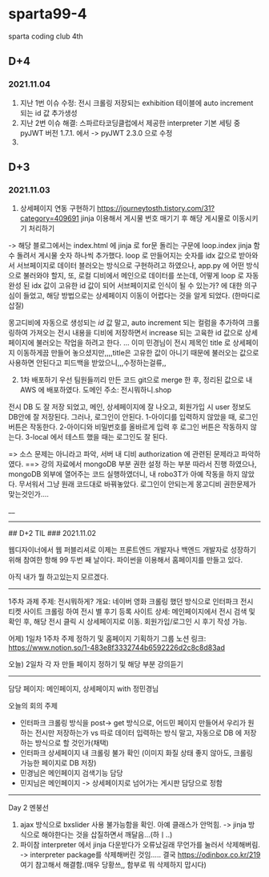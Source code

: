 # sparta99-4
sparta coding club 4th

## D+4
### 2021.11.04

1) 지난 1번 이슈 수정: 전시 크롤링 저장되는 exhibition 테이블에 auto increment 되는 id 값 추가생성
2) 지난 2번 이슈 해결: 스파르타코딩클럽에서 제공한 interpreter 기본 세팅 중 pyJWT 버전 1.7.1. 에서 -> pyJWT 2.3.0 으로 수정
3) 





## D+3 
### 2021.11.03

1) 상세페이지 연동 구현하기
https://journeytosth.tistory.com/31?category=409691
jinja 이용해서 게시물 번호 매기기 후 해당 게시물로 이동시키기 처리하기

-> 해당 블로그에서는 index.html 에 jinja 로 for문 돌리는 구문에 loop.index jinja 함수 돌려서 게시물 숫자 하나씩 추가했다.
loop 로 만들어지는 숫자를 idx 값으로 받아와서 서브페이지로 데이터 블러오는 방식으로 구현하려고 하였으나, app.py 에 어떤 방식으로 불러와야 할지, 
또, 로컬 디비에서 메인으로 데이터를 쏘는데, 어떻게 loop 로 자동완성 된 idx 값이 고유한 id 값이 되어 서브페이지로 인식이 될 수 있는가? 에 대한 의구심이 들었고, 해당 방법으로는 상세페이지 이동이 어렵다는 것을 알게 되었다. (한마디로 삽질)

몽고디비에 자동으로 생성되는 _id_ 값 말고, auto increment 되는 컬럼을 추가하여 크롤링하여 가져오는 전시 내용을 디비에 저장하면서 increase 되는 고육한 id 값으로 
상세페이지에 불러오는 작업을 하려고 한다. 
... 이미 민경님이 전시 제목인 title 로 상세페이지 이동하게끔 만들어 놓으셨지만,,,,title은 고유한 값이 아니기 때문에 불러오는 값으로 사용하면 안된다고 피드백을 받았으니,,,수정하는걸류,,

2) 1차 배포하기
우선 팀원들끼리 만든 코드 git으로 merge 한 후, 정리된 값으로 내 AWS 에 배포하였다.
도메인 주소: 전시뭐하니.shop

전시 DB 도 잘 저장 되었고, 메인, 상세페이지에 잘 나오고, 회원가입 시 user 정보도 DB안에 잘 저장된다.
그러나, 로그인이 안된다. 
1-아이디를 입력하지 않았을 때, 로그인 버튼은 작동한다. 
2-아이디와 비밀번호를 올바르게 입력 후 로그인 버튼은 작동하지 않는다.
3-local 에서 테스트 했을 때는 로그인도 잘 된다.

=> 소스 문제는 아니라고 파악, 서버 내 디비 authorization 에 관련된 문제라고 파악하였다. 
==> 강의 자료에서 mongoDB 부분 권한 설정 하는 부분 따라서 진행 하였으나, mongoDB 외부에 열어주는 코드 실행하였더니, 내 robo3T가 아예 작동을 하지 않았다. 
무서워서 그냥 원래 코드대로 바꿔놓았다.
로그인이 안되는게 몽고디비 권한문제가 맞는것인가....

__

<hr>
## D+2 TIL
### 2021.11.02

웹디자이너에서 웹 퍼블리셔로 이제는 프론트엔드 개발자나 백엔드 개발자로 성장하기 위해 참여한 항해 99 두번 째 날이다.
파이썬을 이용해서 홈페이지를 만들고 있다.

아직 내가 뭘 하고있는지 모르겠다.

<hr>

1주차 과제 주제: 전시뭐하게?
개요: 네이버 영화 크롤링 했던 방식으로 인터파크 전시 티켓 사이트 크롤링 하여 전시 별 후기 등록 사이트
상세: 메인페이지에서 전시 검색 및 확인 후, 해당 전시 클릭 시 상세페이지로 이동. 회원가입/로그인 시 후기 작성 가능.


어제) 1일차 
1주차 주제 정하기 및 홈페이지 기획하기
그룹 노션 링크: https://www.notion.so/1-483e8f3332744b6592226d2c8c8d83ad

오늘) 2일차
각 자 만들 페이지 정하기 및 해당 부분 강의듣기

<hr>
담당 페이지: 메인페이지, 상세페이지 with 정민경님

오늘의 회의 주제
* 인터파크 크롤링 방식을 post-> get 방식으로, 어드민 페이지 만들어서 우리가 원하는 전시만 저장하는가 
vs 따로 데이터 입력하는 방식 말고, 자동으로 DB 에 저장하는 방식으로 할 것인가(채택)
* 인터파크 상세페이지 내 크롤링 불가 확인 (이미지 화질 상태 좋지 않아도, 크롤링 가능한 페이지로 DB 저장)
* 민경님은 메인페이지 검색기능 담당
* 민지님은 메인페이지 -> 상세페이지로 넘어가는 게시판 담당으로 정함

<hr>
Day 2 멘붕선

1. ajax 방식으로 bxslider 사용 불가능함을 확인. 아예 클래스가 안먹힘. -> jinja 방식으로 해야한다는 것을 삽질하면서 깨달음...(하ㅣ..)
2. 파이참 interpreter 에서 jinja 다운받다가 오류났길래 무언가를 눌러서 삭제해버림. -> interpreter package를 삭제해버린 것임..... 
결국 https://odinbox.co.kr/219 여기 참고해서 해결함.(매우 당황쓰,, 함부로 뭐 삭제하지 맙시다)
